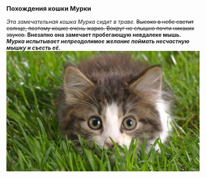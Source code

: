 ### Похождения кошки Мурки
*Эта замечательная кошка Мурка сидит в траве.* ~~Высоко в небе светит солнце, поэтому кошке очень жарко. Вокруг не слышно почти никаких звуков.~~ **Внезапно она замечает пробегающую невдалеке мышь.** ***Мурка испытывает непреодолимое желание поймать несчастную мышку и съесть её.***
![](Кошка.jpg)
